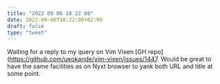 ```yaml
---
title: "2022 09 06 18 22 08"
date: 2022-09-06T18:22:08+02:00
draft: false
type: "tweet"
---
```


Waiting for a reply to my query on Vim Vixen [GH repo](https://github.com/ueokande/vim-vixen/issues/1447. Would be great to have the same facilities as on Nyxt browser to yank both URL and title at some point.
